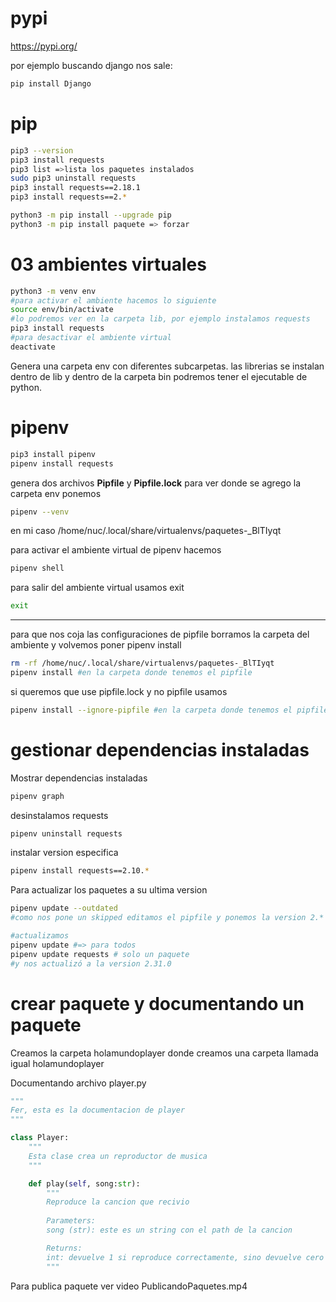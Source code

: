 
# pypi

https://pypi.org/

por ejemplo buscando django nos sale:

```bash
pip install Django
```

# pip

```bash
pip3 --version
pip3 install requests
pip3 list =>lista los paquetes instalados
sudo pip3 uninstall requests
pip3 install requests==2.18.1
pip3 install requests==2.*

python3 -m pip install --upgrade pip
python3 -m pip install paquete => forzar
```

# 03 ambientes virtuales

```bash
python3 -m venv env
#para activar el ambiente hacemos lo siguiente
source env/bin/activate
#lo podremos ver en la carpeta lib, por ejemplo instalamos requests
pip3 install requests
#para desactivar el ambiente virtual
deactivate
```
Genera una carpeta env con diferentes subcarpetas. las librerias se instalan dentro de lib y dentro de la carpeta bin podremos tener el ejecutable de python.

# pipenv

```bash
pip3 install pipenv
pipenv install requests
```
genera dos archivos **Pipfile** y **Pipfile.lock**
para ver donde se agrego la carpeta env ponemos
```bash 
pipenv --venv 
```
en mi caso /home/nuc/.local/share/virtualenvs/paquetes-_BlTIyqt

para activar el ambiente virtual de pipenv hacemos
```bash 
pipenv shell
```

para salir del ambiente virtual usamos exit
```bash 
exit
```
_______________________________
para que nos coja las configuraciones de pipfile borramos la carpeta del ambiente y volvemos poner pipenv install

```bash
rm -rf /home/nuc/.local/share/virtualenvs/paquetes-_BlTIyqt
pipenv install #en la carpeta donde tenemos el pipfile
```

si queremos que use pipfile.lock y no pipfile usamos
```bash
pipenv install --ignore-pipfile #en la carpeta donde tenemos el pipfile.lock
```

# gestionar dependencias instaladas

Mostrar dependencias instaladas

```bash
pipenv graph
```
desinstalamos requests
```bash
pipenv uninstall requests
```
instalar version especifica
```bash
pipenv install requests==2.10.*
```
Para actualizar los paquetes a su ultima version
```bash
pipenv update --outdated
#como nos pone un skipped editamos el pipfile y ponemos la version 2.* en vez de la 2.10.* y ya nos saldra como actualizable

#actualizamos
pipenv update #=> para todos
pipenv update requests # solo un paquete
#y nos actualizó a la version 2.31.0
```

# crear paquete y documentando un paquete

Creamos la carpeta holamundoplayer donde creamos una carpeta llamada igual holamundoplayer

Documentando archivo player.py

```python
"""
Fer, esta es la documentacion de player
"""

class Player:
    """
    Esta clase crea un reproductor de musica
    """

    def play(self, song:str):
        """
        Reproduce la cancion que recivio
        
        Parameters:
        song (str): este es un string con el path de la cancion

        Returns:
        int: devuelve 1 si reproduce correctamente, sino devuelve cero
        """
```

Para publica paquete ver video 
PublicandoPaquetes.mp4